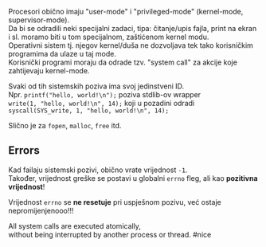 


Procesori obično imaju "user-mode" i "privileged-mode" (kernel-mode, supervisor-mode).  
Da bi se odradili neki specijalni zadaci, tipa: čitanje/upis fajla, print na ekran i sl. moramo biti u tom specijalnom, zaštićenom kernel modu.  
Operativni sistem tj. njegov kernel/duša ne dozvoljava tek tako korisničkim programima da ulaze u taj mode.  
Korisnički programi moraju da odrade tzv. "system call" za akcije koje zahtijevaju kernel-mode.  

Svaki od tih sistemskih poziva ima svoj jedinstveni ID.  
Npr. `printf("hello, world!\n");` poziva stdlib-ov wrapper  
`write(1, "hello, world!\n", 14);` koji u pozadini odradi  
`syscall(SYS_write, 1, "hello, world!\n", 14);`

Slično je za `fopen`, `malloc`, `free` itd.

## Errors
Kad failaju sistemski pozivi, obično vrate vrijednost `-1`.  
Također, vrijednost greške se postavi u globalni `errno` fleg, ali kao **pozitivna vrijednost**!

Vrijednost `errno` se **ne resetuje** pri uspješnom pozivu, već ostaje nepromijenjenooo!!!

All system calls are executed atomically,  
without being interrupted by another process or thread. #nice
